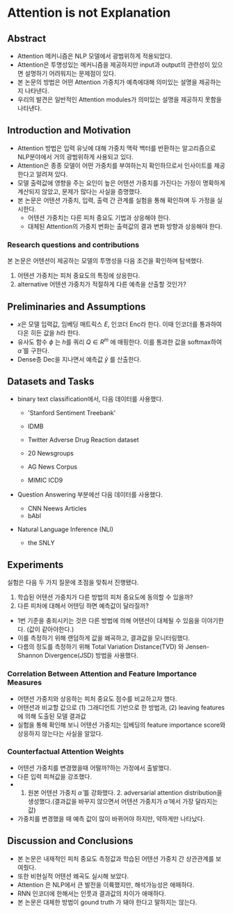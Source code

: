 # Attention is not Explanation



## Abstract

- Attention 메커니즘은 NLP 모델에서 광범위하게 적용되었다.
- Attention은 투명성있는 메커니즘을 제공하지만 input과 output의 관련성이 있으면 설명하기 어려워지는 문제점이 있다.
- 본 논문의 방법은 어떤 Attention 가중치가 예측에대해 의미있는 설명을 제공하는지 나타낸다.
- 우리의 발견은 일반적인 Attention modules가 의미있는 설명을 제공하지 못함을 나타낸다.



## Introduction and Motivation

- Attention 방법은 입력 유닛에 대해 가중치 맥락 백터를 반환하는 알고리즘으로 NLP분야에서 거의 광범위하게 사용되고 있다.
- Attention은 종종 모델이 어떤 가중치를 부여하는지 확인하므로서 인사이트를 제공한다고 알려져 있다.
- 모델 출력값에 영향을 주는 요인이 높은 어텐션 가중치를 가진다는 가정이 명확하게 계산되지 않았고, 문제가 많다는 사실을 증명했다.
- 본 논문은 어텐션 가중치, 입력, 출력 간 관계를 실험을 통해 확인하며 두 가정을 실시한다.
  - 어텐션 가중치는 다른 피처 중요도 기법과 상응해야 한다.
  - 대체된 Attention의 가중치 번화는 출력값의 결과 변화 방향과 상응해야 한다.

### Research questions and contributions

본 논문은 어텐션이 제공하는 모델의 투명성을 다음 조건을 확인하며 탐색했다.

1. 어텐션 가중치는 피처 중요도의 특징에 상응한다.
2. alternative 어텐션 가중치가 적절하게 다른 예측을 산출할 것인가?



## Preliminaries and Assumptions

- $x$은 모델 입력값, 임베딩 매트릭스 $E$, 인코더 Enc라 한다. 이때 인코더를 통과하여 다온 히든 값을 $h$라 한다.
- 유사도 함수 $\phi$ 는 $h$를 쿼리 $Q \in R^m$ 에 매핑한다. 이를 통과한 값을 softmax하여 $\hat\alpha$ 를 구한다.
- Dense층 Dec을 지나면서 예측값 $\hat y$ 를 산출한다.



## Datasets and Tasks

- binary text classification에서,  다음 데이터를 사용했다.

  - 'Stanford Sentiment Treebank'

  - IDMB

  - Twitter Adverse Drug Reaction dataset

  - 20 Newsgroups

  - AG News Corpus

  - MIMIC ICD9

    

- Question Answering 부분에선 다음 데이터를 사용했다.

  - CNN Neews Articles
  - bAbl



- Natural Language Inference (NLI)
  - the SNLY



## Experiments

실험은 다음 두 가지 질문에 초점을 맞춰서 진행됐다.

1. 학습된 어텐션 가중치가 다른 방법의 피처 중요도에 동의할 수 있을까?
2. 다른 피처에 대해서 어텐딩 하면 예측값이 달라질까?



- 1번 기준을 충죄시키는 것은 다른 방법에 의해 어탠션이 대체될 수 있음을 이야기한다. (값이 같아야한다.)
- 이를 측정하기 위해 랜덤하게 값을 왜곡하고, 결과값을 모니터링했다.
- 다름의 정도를 측정하기 위해 Total Variation Distance(TVD) 와 Jensen-Shannon Divergence(JSD) 방법을 사용했다.



### Correlation Between Attention and Feature Importance Measures

- 어탠션 가중치와 상응하는 피처 중요도 점수를 비교하고자 했다.
- 어탠션과 비교할 값으로 (1) 그래디언트 기반으로 한 방법과, (2) leaving features에 의해 도출된 모델 결과값
- 실험을 통해 확인해 보니 어텐션 가중치는 임베딩의 feature importance score와 상응하지 않는다는 사실을 알았다.



### Counterfactual Attention Weights

- 어텐션 가중치를 변경했을때 어떨까?하는 가정에서 출발했다.
- 다른 입력 피쳐값을 강조했다.
- 1. 원본 어텐션 가중치 $\hat \alpha$ 를 강화했다. 2. adversarial attention distribution을 생성했다.(결과값을 바꾸지 않으면서 어텐션 가중치가 $\hat\alpha$ 에서 가장 달라지는 값)
- 가중치를 변경했을 때 예측 값이 많이 바뀌어야 하지만, 약하게만 나타났다.



## Discussion and Conclusions

- 본 논문은 내재적인 피처 중요도 측정값과 학습된 어텐션 가중치 간 상관관계를 보여줬다.
- 또한 비현실적 어텐션 왜곡도 실시해 보았다.
- Attention 은 NLP에서 큰 발전을 이륙했지만, 해석가능성은 애매하다.
- RNN 인코더에 한해서는 인풋과 결과값의 차이가 애매하다.
- 본 논문은 대체한 방법이 gound truth 가 돼야 한다고 말하지는 않는다.